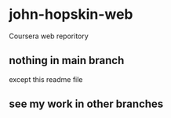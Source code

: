 # john-hopskin-web
Coursera web reporitory
## nothing in main branch
 except this readme file
## see my work in other branches
